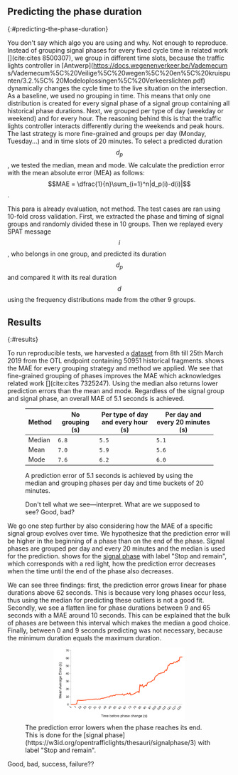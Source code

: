 ## Predicting the phase duration
{:#predicting-the-phase-duration}

<span class="comment" data-author="RV">You don't say which algo you are using and why. Not enough to reproduce.</span>
Instead of grouping signal phases <span class="rephrase">for</span> every fixed cycle time <span class="rephrase">in related work</span> [](cite:cites 8500307), we group <span class="rephrase">in</span> different time slots, because the traffic lights controller in [Antwerp](https://docs.wegenenverkeer.be/Vademecum
s/Vademecum%5C%20Veilige%5C%20wegen%5C%20en%5C%20kruispunten/3.2.%5C%
20Modeloplossingen%5C%20Verkeerslichten.pdf) dynamically changes the cycle time to the live situation on the intersection. As a baseline, we used no grouping in time. This means that only one distribution is created for every signal phase of a  signal group containing all historical phase durations. Next, we grouped per type of day (weekday or weekend) and for every hour. The reasoning behind this is that the traffic lights controller interacts differently during the weekends and peak hours. The last strategy is more fine-grained and groups per day (Monday, Tuesday...) and in time slots of 20 minutes.
To select a predicted duration $$d_p$$, we tested the median, mean and mode. We calculate the prediction error with the mean absolute error (MEA) as follows: 
$$MAE = \dfrac{1}{n}\sum_{i=1}^n|d_p(i)-d(i)|$$ .

<span class="comment" data-author="RV">This para is already evaluation, not method.</span>
The test cases are ran using 10-fold cross validation. First, we extracted the phase and timing of signal groups and randomly divided these in 10 groups. Then we replayed every SPAT message $$i$$, who belongs in one group, and predicted its duration $$d_p$$ and compared it with its real duration $$d$$ using the frequency distributions made from the other 9 groups.

## Results
{:#results}

To run reproducible tests, we harvested a [dataset](https://github.com/kridhaen/OpenTrafficLightsData) from 8th till 25th March 2019 from the OTL endpoint containing 50951 historical fragments.
[](#mae-prediction) shows the MAE for every grouping strategy and method we applied. We see that fine-grained grouping of phases improves the MAE which acknowledges related work [](cite:cites 7325247). Using the median also returns lower prediction errors than the mean and mode. Regardless of the signal group and signal phase, an overall MAE of 5.1 seconds is achieved.  

<figure id="mae-prediction" class="table" markdown="1">

| Method                   | No grouping (s) | Per type of day and every hour (s)  | Per day and every 20 minutes (s) |
| ------------------------ |------------|------------------------------------|------------------------------|
| Median                   | <code>6.8</code>        | <code>5.5</code>     							 | <code>5.1</code>      					| 
| Mean               	   | <code>7.0</code>        | <code>5.9</code>       						 | <code>5.6</code>					        |           
| Mode 					   | <code>7.6</code>        | <code>6.2</code>    							 | <code>6.0</code>				        | 

<figcaption markdown="block">
A prediction error of 5.1 seconds is achieved by using the median and grouping phases per day and time buckets of 20 minutes.

<span class="comment" data-author="RV">Don't tell what we see—interpret. What are we supposed to see? Good, bad?</span>
</figcaption>
</figure>

We go one step further by also considering how the MAE of a specific signal group evolves over time. We hypothesize that the prediction error will be higher in the beginning of a phase than on the end of the phase.
Signal phases are grouped per day and every 20 minutes and the median is used for the prediction.
 [](#time-till-transition) shows for the [signal phase](https://w3id.org/opentrafficlights/thesauri/signalphase/3) with label "Stop and remain", which corresponds with a red light, how the prediction error decreases when the time until the end of the phase also decreases.

We can see three findings: first, the prediction error grows linear for phase durations above 62 seconds. This is because very long phases occur less, thus using the median for predicting these outliers is not a good fit. Secondly, we see a flatten line for phase durations between 9 and 65 seconds with a MAE around 10 seconds. This can be explained that the bulk of phases are between this interval which makes the median a good choice. Finally, between 0 and 9 seconds predicting was not necessary, because the minimum duration equals the maximum duration.

<figure id="time-till-transition">
<center>
<img style="height: auto; width: 70%" src="img/time-till-transition-2.svg">
</center>
<figcaption markdown="block">
The prediction error lowers when the phase reaches its end. This is done for the [signal phase](https://w3id.org/opentrafficlights/thesauri/signalphase/3) with label "Stop and remain".
</figcaption>
</figure>

<span class="comment" data-author="RV">Good, bad, success, failure??</span>
